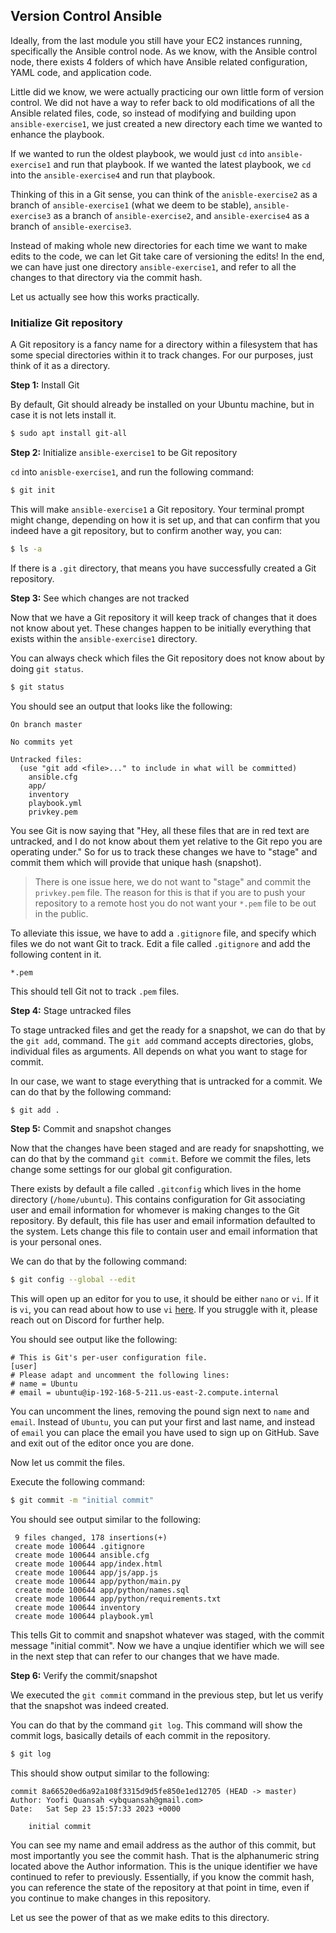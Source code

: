 ## Version Control Ansible

Ideally, from the last module you still have your EC2 instances running, specifically the Ansible control node. As we know, with the Ansible control node, there exists 4 folders of which have Ansible related configuration, YAML code, and application code.

Little did we know, we were actually practicing our own little form of version control. We did not have a way to refer back to old modifications of all the Ansible related files, code, so instead of modifying and building upon `ansible-exercise1`, we just created a new directory each time we wanted to enhance the playbook.

If we wanted to run the oldest playbook, we would just `cd` into `ansible-exercise1` and run that playbook. If we wanted the latest playbook, we `cd` into the `ansible-exercise4` and run that playbook.

Thinking of this in a Git sense, you can think of the `anisble-exercise2` as a branch of `ansible-exercise1` (what we deem to be stable), `ansible-exercise3` as a branch of `ansible-exercise2`, and `ansible-exercise4` as a branch of `ansible-exercise3`.

Instead of making whole new directories for each time we want to make edits to the code, we can let Git take care of versioning the edits! In the end, we can have just one directory `ansible-exercise1`, and refer to all the changes to that directory via the commit hash.

Let us actually see how this works practically.

### Initialize Git repository

A Git repository is a fancy name for a directory within a filesystem that has some special directories within it to track changes. For our purposes, just think of it as a directory.

**Step 1:** Install Git

By default, Git should already be installed on your Ubuntu machine, but in case it is not lets install it.

```bash
$ sudo apt install git-all
```

**Step 2:** Initialize `ansible-exercise1` to be Git repository

`cd` into `anisble-exercise1`, and run the following command:

```bash
$ git init
```

This will make `ansible-exercise1` a Git repository. Your terminal prompt might change, depending on how it is set up, and that can confirm that you indeed have a git repository, but to confirm another way, you can:

```bash
$ ls -a
```

If there is a `.git` directory, that means you have successfully created a Git repository.

**Step 3:** See which changes are not tracked

Now that we have a Git repository it will keep track of changes that it does not know about yet. These changes happen to be initially everything that exists within the `ansible-exercise1` directory.

You can always check which files the Git repository does not know about by doing `git status`.

```bash
$ git status
```

You should see an output that looks like the following:

```
On branch master

No commits yet

Untracked files:
  (use "git add <file>..." to include in what will be committed)
	ansible.cfg
	app/
	inventory
	playbook.yml
	privkey.pem
```

You see Git is now saying that "Hey, all these files that are in red text are untracked, and I do not know about them yet relative to the Git repo you are operating under." So for us to track these changes we have to "stage" and commit them which will provide that unique hash (snapshot).

> There is one issue here, we do not want to "stage" and commit the `privkey.pem` file. The reason for this is that if you are to push
> your repository to a remote host you do not want your `*.pem` file to be out in the public.

To alleviate this issue, we have to add a `.gitignore` file, and specify which files we do not want Git to track. Edit a file called `.gitignore` and add the following content in it.

```
*.pem
```

This should tell Git not to track `.pem` files.

**Step 4:** Stage untracked files

To stage untracked files and get the ready for a snapshot, we can do that by the `git add`, command. The `git add` command accepts directories, globs, individual files as arguments. All depends on what you want to stage for commit.

In our case, we want to stage everything that is untracked for a commit. We can do that by the following command:

```bash
$ git add .
```

**Step 5:** Commit and snapshot changes

Now that the changes have been staged and are ready for snapshotting, we can do that by the command `git commit`. Before we commit the files, lets change some settings for our global git configuration.

There exists by default a file called `.gitconfig` which lives in the home directory (`/home/ubuntu`). This contains configuration for Git associating user and email information for whomever is making changes to the Git repository. By default, this file has user and email information defaulted to the system. Lets change this file to contain user and email information that is your personal ones.

We can do that by the following command:

```bash
$ git config --global --edit
```

This will open up an editor for you to use, it should be either `nano` or `vi`. If it is `vi`, you can read about how to use `vi` [here](https://www.tutorialspoint.com/unix/unix-vi-editor.htm). If you struggle with it, please reach out on Discord for further help.

You should see output like the following:

```
# This is Git's per-user configuration file.
[user]
# Please adapt and uncomment the following lines:
# name = Ubuntu
# email = ubuntu@ip-192-168-5-211.us-east-2.compute.internal
```

You can uncomment the lines, removing the pound sign next to `name` and `email`. Instead of `Ubuntu`, you can put your first and last name, and instead of `email` you can place the email you have used to sign up on GitHub. Save and exit out of the editor once you are done.

Now let us commit the files.

Execute the following command:

```bash
$ git commit -m "initial commit"
```

You should see output similar to the following:

```
 9 files changed, 178 insertions(+)
 create mode 100644 .gitignore
 create mode 100644 ansible.cfg
 create mode 100644 app/index.html
 create mode 100644 app/js/app.js
 create mode 100644 app/python/main.py
 create mode 100644 app/python/names.sql
 create mode 100644 app/python/requirements.txt
 create mode 100644 inventory
 create mode 100644 playbook.yml
```

This tells Git to commit and snapshot whatever was staged, with the commit message "initial commit". Now we have a unqiue identifier which we will see in the next step that can refer to our changes that we have made.

**Step 6:** Verify the commit/snapshot

We executed the `git commit` command in the previous step, but let us verify that the snapshot was indeed created.

You can do that by the command `git log`. This command will show the commit logs, basically details of each commit in the repository.

```bash
$ git log
```

This should show output similar to the following:

```
commit 8a66520ed6a92a108f3315d9d5fe850e1ed12705 (HEAD -> master)
Author: Yoofi Quansah <ybquansah@gmail.com>
Date:   Sat Sep 23 15:57:33 2023 +0000

    initial commit
```

You can see my name and email address as the author of this commit, but most importantly you see the commit hash. That is the alphanumeric string located above the Author information. This is the unique identifier we have continued to refer to previously. Essentially, if you know the commit hash, you can reference the state of the repository at that point in time, even if you continue to make changes in this repository.

Let us see the power of that as we make edits to this directory.